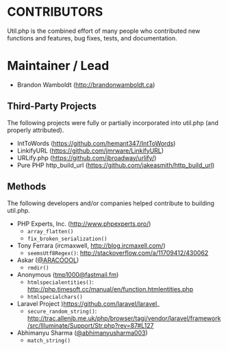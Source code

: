 # CONTRIBUTORS

Util.php is the combined effort of many people who contributed new functions and features, bug fixes, tests, and documentation.

# Maintainer / Lead

* Brandon Wamboldt (http://brandonwamboldt.ca)

## Third-Party Projects

The following projects were fully or partially incorporated into util.php (and properly attributed).

* IntToWords (https://github.com/hemant347/IntToWords)
* LinkifyURL (https://github.com/jmrware/LinkifyURL)
* URLify.php (https://github.com/jbroadway/urlify/)
* Pure PHP http_build_url (https://github.com/jakeasmith/http_build_url)

## Methods

The following developers and/or companies helped contribute to building util.php.

* PHP Experts, Inc. (http://www.phpexperts.pro/)
  - `array_flatten()`
  - `fix_broken_serialization()`
* Tony Ferrara (ircmaxwell, http://blog.ircmaxell.com/)
  - `seemsUtf8Regex()`: http://stackoverflow.com/a/11709412/430062
* Askar ([@ARACOOOL](https://github.com/ARACOOOL))
  - `rmdir()`
* Anonymous (tmp1000@fastmail.fm)
  - `htmlspecialentities()`: http://php.timesoft.cc/manual/en/function.htmlentities.php
  - `htmlspecialchars()`
* Laravel Project )https://github.com/laravel/laravel_
  - `secure_random_string()`: http://trac.allenjb.me.uk/php/browser/tagi/vendor/laravel/framework/src/Illuminate/Support/Str.php?rev=87#L127
* Abhimanyu Sharma ([@abhimanyusharma003](https://github.com/abhimanyusharma003))
  - `match_string()`

